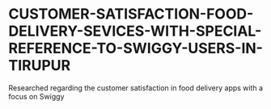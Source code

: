 # CUSTOMER-SATISFACTION-FOOD-DELIVERY-SEVICES-WITH-SPECIAL-REFERENCE-TO-SWIGGY-USERS-IN-TIRUPUR
 Researched regarding the customer satisfaction in food delivery apps with a focus on Swiggy
